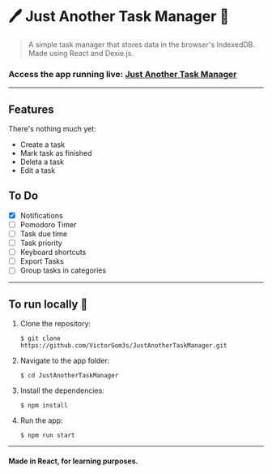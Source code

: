 # 🖊️ Just Another Task Manager 📓

> A simple task manager that stores data in the browser's IndexedDB. Made using React and Dexie.js.

### Access the app running live: [Just Another Task Manager](https://justanothertaskmanager.herokuapp.com/)

---

## Features

There's nothing much yet:

- Create a task
- Mark task as finished
- Deleta a task
- Edit a task

## To Do

- [x] Notifications
- [ ] Pomodoro Timer
- [ ] Task due time
- [ ] Task priority
- [ ] Keyboard shortcuts
- [ ] Export Tasks
- [ ] Group tasks in categories

---

## To run locally 🚀

1. Clone the repository:

   ```
   $ git clone https://github.com/VictorGom3s/JustAnotherTaskManager.git
   ```

2. Navigate to the app folder:

   ```
   $ cd JustAnotherTaskManager
   ```

3. Install the dependencies:

   ```
   $ npm install
   ```

4. Run the app:
   ```
   $ npm run start
   ```

---

#### Made in React, for learning purposes.
